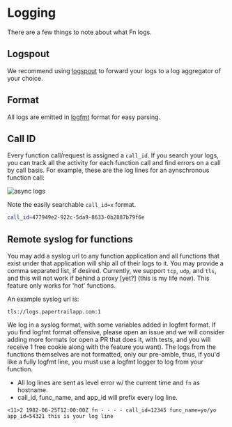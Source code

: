 # Logging

There are a few things to note about what Fn logs.

## Logspout

We recommend using [logspout](https://github.com/gliderlabs/logspout) to forward your logs to a log aggregator of your choice.

## Format

All logs are emitted in [logfmt](https://godoc.org/github.com/kr/logfmt) format for easy parsing.

## Call ID

Every function call/request is assigned a `call_id`. If you search your logs, you can track all the activity
for each function call and find errors on a call by call basis. For example, these are the log lines for an aynschronous
function call:

![async logs](/docs/assets/async-log-full.png)

Note the easily searchable `call_id=x` format.

```sh
call_id=477949e2-922c-5da9-8633-0b2887b79f6e
```

## Remote syslog for functions

You may add a syslog url to any function application and all functions that
exist under that application will ship all of their logs to it. You may
provide a comma separated list, if desired. Currently, we support `tcp`,
`udp`, and `tls`, and this will not work if behind a proxy [yet?] (this is my
life now). This feature only works for 'hot' functions.

An example syslog url is:

```
tls://logs.papertrailapp.com:1
```

We log in a syslog format, with some variables added in logfmt format. If you
find logfmt format offensive, please open an issue and we will consider adding
more formats (or open a PR that does it, with tests, and you will receive 1
free cookie along with the feature you want). The logs from the functions
themselves are not formatted, only our pre-amble, thus, if you'd like a fully
logfmt line, you must use a logfmt logger to log from your function.

* All log lines are sent as level error w/ the current time and `fn` as hostname.
* call_id, func_name, and app_id will prefix every log line.

```
<11>2 1982-06-25T12:00:00Z fn - - - - call_id=12345 func_name=yo/yo app_id=54321 this is your log line
```
